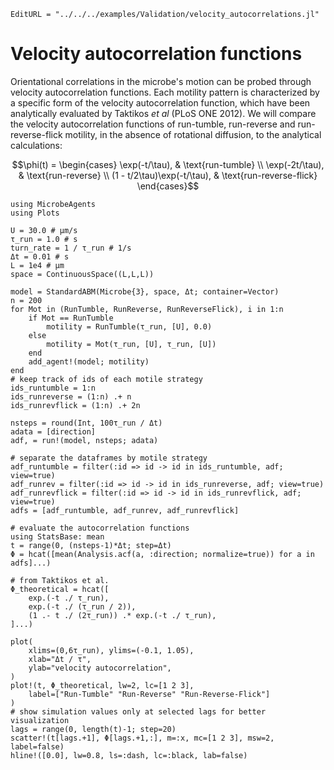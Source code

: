 ```@meta
EditURL = "../../../examples/Validation/velocity_autocorrelations.jl"
```

# Velocity autocorrelation functions

Orientational correlations in the microbe's motion can be
probed through velocity autocorrelation functions.
Each motility pattern is characterized by a specific form
of the velocity autocorrelation function, which have been analytically
evaluated by Taktikos *et al* (PLoS ONE 2012).
We will compare the velocity autocorrelation functions of
run-tumble, run-reverse and run-reverse-flick motility, in the absence
of rotational diffusion, to the analytical calculations:
```math
\phi(t) = \begin{cases}
    \exp(-t/\tau), & \text{run-tumble} \\
    \exp(-2t/\tau), & \text{run-reverse} \\
    (1 - t/2\tau)\exp(-t/\tau), & \text{run-reverse-flick}
\end{cases}
```

````@example velocity_autocorrelations
using MicrobeAgents
using Plots

U = 30.0 # μm/s
τ_run = 1.0 # s
turn_rate = 1 / τ_run # 1/s
Δt = 0.01 # s
L = 1e4 # μm
space = ContinuousSpace((L,L,L))

model = StandardABM(Microbe{3}, space, Δt; container=Vector)
n = 200
for Mot in (RunTumble, RunReverse, RunReverseFlick), i in 1:n
    if Mot == RunTumble
        motility = RunTumble(τ_run, [U], 0.0)
    else
        motility = Mot(τ_run, [U], τ_run, [U])
    end
    add_agent!(model; motility)
end
# keep track of ids of each motile strategy
ids_runtumble = 1:n
ids_runreverse = (1:n) .+ n
ids_runrevflick = (1:n) .+ 2n

nsteps = round(Int, 100τ_run / Δt)
adata = [direction]
adf, = run!(model, nsteps; adata)

# separate the dataframes by motile strategy
adf_runtumble = filter(:id => id -> id in ids_runtumble, adf; view=true)
adf_runrev = filter(:id => id -> id in ids_runreverse, adf; view=true)
adf_runrevflick = filter(:id => id -> id in ids_runrevflick, adf; view=true)
adfs = [adf_runtumble, adf_runrev, adf_runrevflick]

# evaluate the autocorrelation functions
using StatsBase: mean
t = range(0, (nsteps-1)*Δt; step=Δt)
Φ = hcat([mean(Analysis.acf(a, :direction; normalize=true)) for a in adfs]...)

# from Taktikos et al.
Φ_theoretical = hcat([
    exp.(-t ./ τ_run),
    exp.(-t ./ (τ_run / 2)),
    (1 .- t ./ (2τ_run)) .* exp.(-t ./ τ_run),
]...)

plot(
    xlims=(0,6τ_run), ylims=(-0.1, 1.05),
    xlab="Δt / τ",
    ylab="velocity autocorrelation",
)
plot!(t, Φ_theoretical, lw=2, lc=[1 2 3],
    label=["Run-Tumble" "Run-Reverse" "Run-Reverse-Flick"]
)
# show simulation values only at selected lags for better visualization
lags = range(0, length(t)-1; step=20)
scatter!(t[lags.+1], Φ[lags.+1,:], m=:x, mc=[1 2 3], msw=2, label=false)
hline!([0.0], lw=0.8, ls=:dash, lc=:black, lab=false)
````

